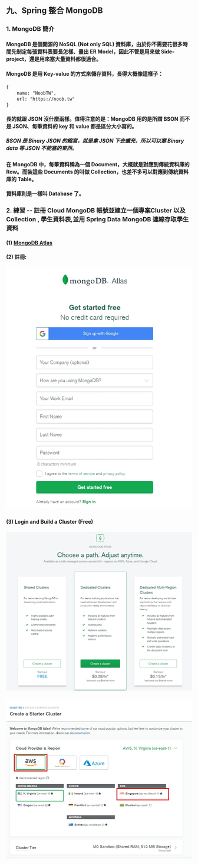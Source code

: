 ## 九、Spring 整合 MongoDB

### 1. MongoDB 簡介
#### MongoDB 是個開源的 NoSQL (Not only SQL) 資料庫，由於你不需要花很多時間先制定每張資料表要長怎樣、畫出 ER Model，因此不管是用來做 Side-project，還是用來塞大量資料都很適合。
#### MongoDB 是用 Key-value 的方式來儲存資料，長得大概像這樣子：
	{
		name: "NoobTW",
		url: "https://noob.tw"
	}
#### 長的就跟 JSON 沒什麼兩樣。值得注意的是：MongoDB 用的是所謂 BSON 而不是 JSON、每筆資料的 key 和 value 都是區分大小寫的。
##### BSON 是 Binary JSON 的縮寫，就是拿 JSON 下去擴充，所以可以塞 Binary data 等 JSON 不能塞的東西。
#### 在 MongoDB 中，每筆資料稱為一個 Document，大概就是對應到傳統資料庫的 Row。而裝這些 Documents 的叫做 Collection，也差不多可以對應到傳統資料庫的 Table。
#### 資料庫則是一樣叫 Database 了。

### 2. 練習 -- 註冊 Cloud MongoDB 帳號並建立一個專案Cluster 以及 Collection , 學生資料表,並用 Spring Data MongoDB 連線存取學生資料 
#### (1) [MongoDB Atlas](https://www.mongodb.com/cloud/atlas/ "MongoDB Atlas")
#### (2) 註冊:
##### <img src="../images/mongo-register.jpg">
#### (3) Login and Build a Cluster (Free)
##### <img src="../images/mongodb-cluster.jpg">
##### <img src="../images/mongodb-cluster-1.jpg">
